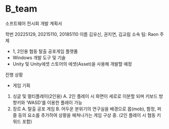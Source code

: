 # B_team

소프트웨어 전시회 개발 계획서  

학번
20225129, 20215110, 20185110
이름
김유신, 권지연, 김교림
소속 팀: Raon
주제 
-  1, 2인용 협동 탈출 공포게임
플랫폼
-	Windows
개발 도구 및 기술 
-	Unity 및 Unity에셋 스토어의 에셋(Asset)을 사용해 개발할 예정

진행 상황
-	게임 기획
1.	싱글 및 멀티플레이(2인용)
A.	2인 플레이 시 화면이 세로로 이분할 되며 키보드 방향키와 ‘WASD’를 이용한 플레이 가능
2.	장르
A.	탈출 공포 게임
B.	어두운 분위기의 연구실을 배경으로 몹(mob), 함정, 퍼즐 등의 요소를 추가하여 상황을 헤쳐나가는 게임 구상 중. (2인 플레이 시 협동 키워드 포함)

